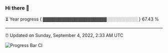 ### Hi there 👋

⏳ Year progress { ▓▓▓▓▓▓▓▓▓▓▓▓▓▓▓▓▓▓▓▓░░░░░░░░░░ } 67.43 %

---

⏰ Updated on Sunday, September 4, 2022, 2:33 AM UTC

![Progress Bar CI](https://github.com/arthurbuhl/arthurbuhl/workflows/Progress%20Bar%20CI/badge.svg)
